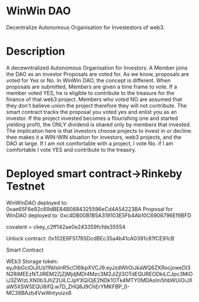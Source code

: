 # WinWin DAO
Decentralize Autonomous Organisation for Investestors of web3. 

# Description
A decewntralized Autonomous Organisation for Investors. A Member joins the DAO as an investor Proposals are voted for. As we know, proposals are voted for Yes or No. In WinWin DAO, the concept is different. When proposals are submitted, Members are given a time frame to vote. If a member voted YES, he is eligible to contribute to the treasure for the finance of that web3 project. Members who voted NO are assumed that they don't believe union the project therefore they will not contribute. The smart contract tracks the proposal you voted yes and enlist you as an investor. If the project invested becomes a flourishing one and started yielding profit, the ONLY dividend is shared only by members that invested. The implication here is that investors choose projects to invest in or decline. thee makes it a WIN-WIN situation for investors, web3 projects, and the DAO at large. If I am not comfortable with a project, I vote No. if I am comfortable I vote YES and contribute to the treasiry.

# Deployed smart contract->Rinkeby Testnet
WinWinDAO deployed to: 0xae65F6e92c69dBE84B0884325596eCd4A54223BA
Proposal for WinDAO deployed to: 0xc4DB00B1B5A319103E5Fb4Ab10C6906796Ef9BFD


covalent = ckey_c2ff142ae0e243359fcfde35554


Unlock contract: 0x102E6F51765DcdBEc35a4b41cA0391c81fCE91cB

Smart Contract


WEb3 Storage token: eyJhbGciOiJIUzI1NiIsInR5cCI6IkpXVCJ9.eyJzdWIiOiJkaWQ6ZXRocjoweDI3N2RiMEEzNTJlREM2ZjZjMjdjMDI4Mzc3M2JiZjI3OTdEQUREODkiLCJpc3MiOiJ3ZWIzLXN0b3JhZ2UiLCJpYXQiOjE2NDk1OTk4MTY0MDAsIm5hbWUiOiJXaW5XSW5EQU8ifQ.w7D_ZHQ8J9ChErYMKFBP_0-MC38BAzb4VwWntyuizx8
